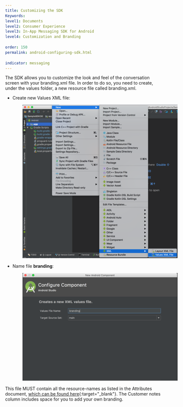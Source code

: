 ```yaml
---
title: Customizing the SDK
Keywords:
level1: Documents
level2: Consumer Experience
level3: In-App Messaging SDK for Android
level4: Customization and Branding

order: 150
permalink: android-configuring-sdk.html

indicator: messaging
---
```


The SDK allows you to customize the look and feel of the conversation screen with your branding.xml file. In order to do so, you need to create, under the values folder, a new resource file called branding.xml.

* Create new Values XML file:

<img src="img/android_create_branding_file.png" alt="Branding the SDK step 1" style="max-width:500px;max-height:700px;margin-left:4em;">

* Name file **branding**:

<img src="img/android_create_branding_step2.png" alt="Branding the SDK step 2" style="max-width:500px;max-height:700px;margin-left:4em;">

This file MUST contain all the resource-names as listed in the Attributes document, [which can be found here](android-attributes.html){:target="_blank"}. The Customer notes column includes space for you to add your own branding.
